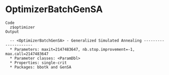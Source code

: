 # OptimizerBatchGenSA

    Code
      z$optimizer
    Output
      
      -- <OptimizerBatchGenSA> - Generalized Simulated Annealing ---------------------
      * Parameters: maxit=2147483647, nb.stop.improvement=-1, max.call=2147483647
      * Parameter classes: <ParamDbl>
      * Properties: single-crit
      * Packages: bbotk and GenSA

